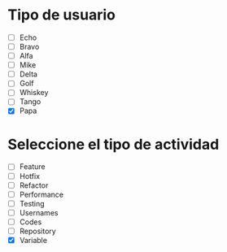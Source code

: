 # Tipo de usuario
- [ ] Echo
- [ ] Bravo
- [ ] Alfa
- [ ] Mike
- [ ] Delta
- [ ] Golf
- [ ] Whiskey
- [ ] Tango
- [x] Papa

# Seleccione el tipo de actividad
- [ ] Feature
- [ ] Hotfix
- [ ] Refactor
- [ ] Performance
- [ ] Testing
- [ ] Usernames
- [ ] Codes
- [ ] Repository
- [x] Variable